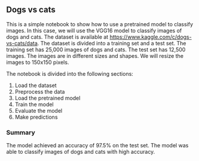 ## Dogs vs cats

This is a simple notebook to show how to use a pretrained model to classify images. In this case, we will use the VGG16 model to classify images of dogs and cats. The dataset is available at https://www.kaggle.com/c/dogs-vs-cats/data. The dataset is divided into a training set and a test set. The training set has 25,000 images of dogs and cats. The test set has 12,500 images. The images are in different sizes and shapes. We will resize the images to 150x150 pixels.

The notebook is divided into the following sections:

1. Load the dataset
2. Preprocess the data
3. Load the pretrained model
4. Train the model
5. Evaluate the model
6. Make predictions

### Summary

The model achieved an accuracy of 97.5% on the test set. The model was able to classify images of dogs and cats with high accuracy.